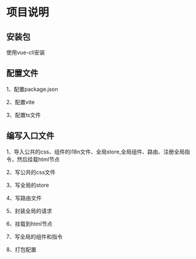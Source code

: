# 项目说明

## 安装包

使用vue-cli安装

## 配置文件

1、配置package.json

2、配置vite

3、配置ts文件

## 编写入口文件

1、导入公共的css、组件的i18n文件、全局store,全局组件、路由、注册全局指令，然后挂载html节点

2、写公共的css文件

3、写全局的store

4、写路由文件

5、封装全局的请求

6、挂载到html节点

7、写全局的组件和指令

8、打包配置

